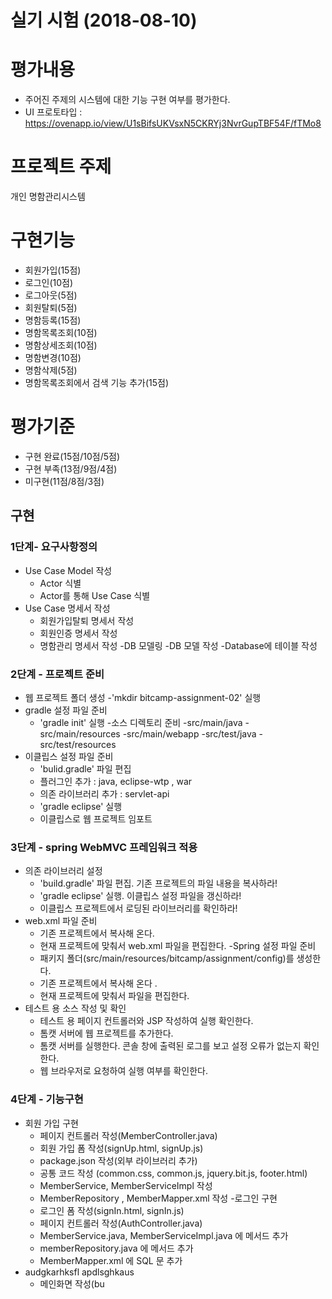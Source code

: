# 실기 시험 (2018-08-10)

# 평가내용  
- 주어진 주제의 시스템에 대한 기능 구현 여부를 평가한다.
- UI 프로토타입 : https://ovenapp.io/view/U1sBifsUKVsxN5CKRYj3NvrGupTBF54F/fTMo8

# 프로젝트 주제   
개인 명함관리시스템

# 구현기능  
- 회원가입(15점)
- 로그인(10점)
- 로그아웃(5점)
- 회원탈퇴(5점)
- 명함등록(15점)
- 명함목록조회(10점)
- 명함상세조회(10점)
- 명함변경(10점)
- 명함삭제(5점)
- 명함목록조회에서 검색 기능 추가(15점)


# 평가기준  
- 구현 완료(15점/10점/5점)
- 구현 부족(13점/9점/4점)
- 미구현(11점/8점/3점)

## 구현

### 1단계- 요구사항정의
- Use Case Model 작성
  - Actor 식별
  - Actor를 통해 Use Case 식별
- Use Case 명세서 작성
  - 회원가입탈퇴 명세서 작성
  - 회원인증 명세서 작성
  - 명함관리 명세서 작성
-DB 모델링
  -DB 모델 작성
  -Database에 테이블 작성  
  
### 2단계 - 프로젝트 준비
- 웹 프로젝트 폴더 생성
  -'mkdir bitcamp-assignment-02' 실행
- gradle 설정 파일 준비
  - 'gradle init' 실행
-소스 디렉토리 준비
  -src/main/java
  -src/main/resources
  -src/main/webapp
  -src/test/java
  -src/test/resources
- 이클립스 설정 파일 준비
  - 'bulid.gradle' 파일 편집
   - 플러그인 추가 : java, eclipse-wtp , war
   - 의존 라이브러리 추가  : servlet-api
  - 'gradle eclipse' 실행
  - 이클립스로 웹 프로젝트 임포트 

### 3단계 - spring WebMVC 프레임워크 적용
- 의존 라이브러리 설정
  - 'build.gradle' 파일 편집. 기존 프로젝트의 파일 내용을 복사하라!
  - 'gradle eclipse' 실행. 이클립스 설정 파일을 갱신하라!
  - 이클립스 프로젝트에서 로딩된 라이브러리를 확인하라!
- web.xml 파일 준비
  - 기존 프로젝트에서 복사해 온다.
  - 현재 프로젝트에 맞춰서 web.xml 파일을 편집한다.
-Spring 설정 파일 준비
  - 패키지 폴더(src/main/resources/bitcamp/assignment/config)를 생성한다.
  - 기존 프로젝트에서 복사해 온다 .
  - 현재 프로젝트에 맞춰서 파일을 편집한다.
- 테스트 용 소스 작성 및 확인
  - 테스트 용 페이지 컨트롤러와 JSP 작성하여 실행 확인한다.  
  - 톰캣 서버에 웹 프로젝트를 추가한다.
  - 톰캣 서버를 실행한다. 콘솔 창에 출력된 로그를 보고 설정 오류가 없는지 확인한다.
  - 웹 브라우저로 요청하여 실행 여부를 확인한다.

### 4단계 - 기능구현
- 회원 가입 구현
   - 페이지 컨트롤러 작성(MemberController.java)
   - 회원 가입 폼 작성(signUp.html, signUp.js)
   - package.json 작성(외부 라이브러리 추가)
   - 공통 코드 작성 (common.css, common.js, jquery.bit.js, footer.html)
   - MemberService, MemberServiceImpl 작성
   - MemberRepository , MemberMapper.xml 작성
-로그인 구현
   - 로그인 폼 작성(signIn.html, signIn.js)
   - 페이지 컨트롤러 작성(AuthController.java)
   - MemberService.java, MemberServiceImpl.java 에 메서드 추가
   - memberRepository.java 에 메서드 추가
   - MemberMapper.xml 에 SQL 문 추가
- audgkarhksfl apdlsghkaus
   - 메인화면 작성(bu